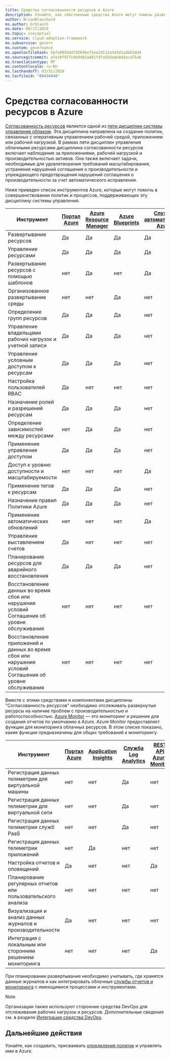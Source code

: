 ```yaml
---
title: Средства согласованности ресурсов в Azure
description: Узнайте, как собственные средства Azure могут помочь развитым политикам и процессам, которые поддерживают дисциплину управления согласованностью ресурсов.
author: BrianBlanchard
ms.author: brblanch
ms.date: 09/17/2019
ms.topic: conceptual
ms.service: cloud-adoption-framework
ms.subservice: govern
ms.custom: governance
ms.openlocfilehash: 5bfe095bdd7d269be71ee2d112a3d3d1a4bb5dd4
ms.sourcegitcommit: afe10f97fc0e0402a881fdfa55dadebd3aca75ab
ms.translationtype: MT
ms.contentlocale: ru-RU
ms.lasthandoff: 03/31/2020
ms.locfileid: "80434948"
---
```

# <a name="resource-consistency-tools-in-azure"></a>Средства согласованности ресурсов в Azure

[Согласованность ресурсов](./index.md) является одной из [пяти дисциплин системы управления облаком](../governance-disciplines.md). Эта дисциплина направлена на создание политик, связанных с оперативным управлением рабочей средой, приложением или рабочей нагрузкой. В рамках пяти дисциплин управления облачными ресурсами дисциплина согласованности ресурсов включает наблюдение за приложениями, рабочей нагрузкой и производительностью активов. Она также включает задачи, необходимые для удовлетворения требований масштабирования, устранения нарушений соглашения о производительности и упреждающего предотвращения нарушений соглашения о производительности за счет автоматического исправления.

Ниже приведен список инструментов Azure, которые могут помочь в совершенствовании политик и процессов, поддерживающих эту дисциплину системы управления.

| Инструмент | [Портал Azure](https://azure.microsoft.com/features/azure-portal)  | [Azure Resource Manager](https://docs.microsoft.com/azure/azure-resource-manager/resource-group-overview)  | [Azure Blueprints](https://docs.microsoft.com/azure/governance/blueprints/overview) | [Служба автоматизации Azure](https://docs.microsoft.com/azure/automation/automation-intro) | [Azure AD](https://docs.microsoft.com/azure/active-directory/fundamentals/active-directory-whatis) | [Azure Backup](https://docs.microsoft.com/azure/backup/backup-introduction-to-azure-backup) | [Azure Site Recovery](https://docs.microsoft.com/azure/site-recovery/site-recovery-overview) |
|---------|---------|---------|---------|---------|---------|---------|---------|
| Развертывание ресурсов                             | Да | Да | Да | Да | нет  | нет | нет |
| Управление ресурсами                             | Да | Да | Да | Да | нет  | нет | нет |
| Развертывание ресурсов с помощью шаблонов             | нет  | Да | нет  | Да | нет  | нет | нет |
| Организованное развертывание среды          | нет  | нет  | Да | нет  | нет  | нет | нет |
| Определение групп ресурсов                       | Да | Да | Да | нет  | нет  | нет | нет |
| Управление владельцами рабочих нагрузок и учетной записи           | Да | Да | Да | нет  | нет  | нет | нет |
| Управление условным доступом к ресурсам       | Да | Да | Да | нет  | нет  | нет | нет |
| Настройка пользователей RBAC                         | Да | нет  | нет  | нет  | Да | нет | нет |
| Назначение ролей и разрешений ресурсам | Да | Да | Да | нет  | Да | нет | нет |
| Определение зависимостей между ресурсами        | нет  | Да | Да | нет  | нет  | нет | нет |
| Применение управления доступом                         | Да | Да | Да | нет  | Да | нет | нет |
| Доступ к уровню доступности и масштабируемости          | нет  | нет  | нет  | Да | нет  | нет | нет |
| Применение тегов к ресурсам                      | Да | Да | Да | нет  | нет  | нет | нет |
| Назначение правил Политики Azure                    | Да | Да | Да | нет  | нет  | нет | нет |
| Применение автоматических обновлений                  | нет  | нет  | нет  | Да | нет  | нет | нет |
| Управление выставлением счетов                               | Да | нет  | нет  | нет  | нет  | нет | нет |
| Планирование ресурсов для аварийного восстановления         | Да | Да | Да | нет  | нет  | Да | Да |
|Восстановление данных во время сбоя или нарушения условий Соглашения об уровне обслуживания     | нет | нет  | нет  | нет  | нет  | Да | Да |
|Восстановление приложений и данных во время сбоя или нарушения условий Соглашения об уровне обслуживания     | нет | нет  | нет  | нет  | нет  | Да | Да |

Вместе с этими средствами и компонентами дисциплины "Согласованность ресурсов" необходимо отслеживать развернутые ресурсы на наличие проблем с производительностью и работоспособностью. [Azure Monitor](https://docs.microsoft.com/azure/azure-monitor/overview) — это мониторинг и решение для создания отчетов по умолчанию в Azure. Azure Monitor предоставляет функции для мониторинга облачных ресурсов. В этом списке показано, какие функции предназначены для общих требований к мониторингу.

| Инструмент | [Портал Azure](https://azure.microsoft.com/features/azure-portal) | [Application Insights](https://docs.microsoft.com/azure/application-insights/app-insights-overview) | [Служба Log Analytics](https://docs.microsoft.com/azure/azure-monitor/log-query/log-query-overview) | [REST API Azure Monitor](https://docs.microsoft.com/rest/api/monitor) |
|----------------------------------------------------|--------------|----------------------|---------------|------------------------|
| Регистрация данных телеметрии для виртуальной машины                 | нет           | нет                   | Да           | нет                     |
| Регистрация данных телеметрии для виртуальной сети              | нет           | нет                   | Да           | нет                     |
| Регистрация данных телеметрии служб PaaS                   | нет           | нет                   | Да           | нет                     |
| Регистрация данных телеметрии приложений                     | нет           | Да                  | нет            | нет                     |
| Настройка отчетов и оповещений                       | Да          | нет                   | нет            | Да                    |
| Планирование регулярных отчетов или пользовательского анализа        | нет           | нет                   | нет            | нет                     |
| Визуализация и анализ данных журналов и производительности     | Да          | нет                   | нет            | нет                     |
| Интеграция с локальным или сторонним решением мониторинга     | нет           | нет                   | нет            | Да                    |

При планировании развертывания необходимо учитывать, где хранятся данные журналов и как интегрировать облачные [службы отчетов и мониторинга](../../decision-guides/logging-and-reporting/index.md) с имеющимися процессами и инструментами.

> [!NOTE]
> Организации также используют сторонние средства DevOps для отслеживания рабочих нагрузок и ресурсов. Дополнительные сведения см. в разделе [Интеграция средства DevOps](https://azure.microsoft.com/products/devops-tool-integrations).

## <a name="next-steps"></a>Дальнейшие действия

Узнайте, как создавать, присваивать [определения политик](https://docs.microsoft.com/azure/governance/policy) и управлять ими в Azure.
